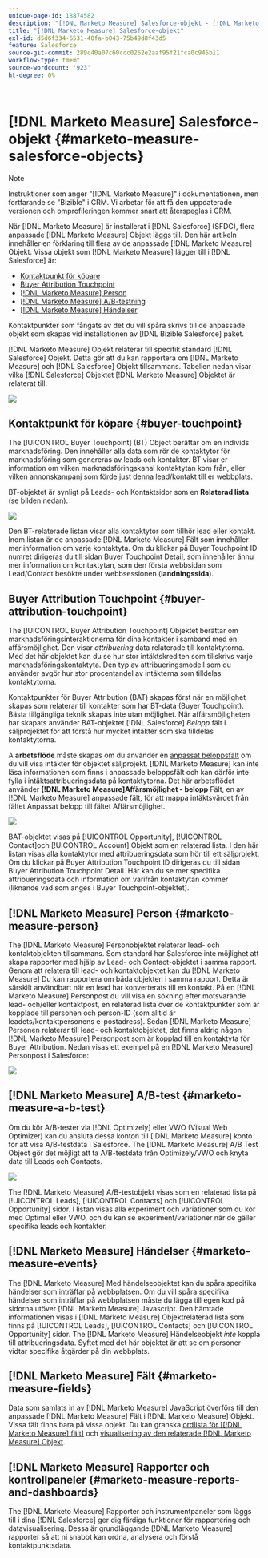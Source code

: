 ```yaml
---
unique-page-id: 18874582
description: "[!DNL Marketo Measure] Salesforce-objekt - [!DNL Marketo Measure]"
title: "[!DNL Marketo Measure] Salesforce-objekt"
exl-id: d5d6f334-6531-40fa-b043-75b49d8f43d5
feature: Salesforce
source-git-commit: 289c40a07c60ccc0262e2aaf95f21fca0c945b11
workflow-type: tm+mt
source-wordcount: '923'
ht-degree: 0%

---
```


# [!DNL Marketo Measure] Salesforce-objekt {#marketo-measure-salesforce-objects}

>[!NOTE]
>
>Instruktioner som anger &quot;[!DNL Marketo Measure]&quot; i dokumentationen, men fortfarande se &quot;Bizible&quot; i CRM. Vi arbetar för att få den uppdaterade versionen och omprofileringen kommer snart att återspeglas i CRM.

När [!DNL Marketo Measure] är installerat i [!DNL Salesforce] (SFDC), flera anpassade [!DNL Marketo Measure] Objekt läggs till. Den här artikeln innehåller en förklaring till flera av de anpassade [!DNL Marketo Measure] Objekt. Vissa objekt som [!DNL Marketo Measure] lägger till i [!DNL Salesforce] är:

* [Kontaktpunkt för köpare](#touchpoint)
* [Buyer Attribution Touchpoint](#attribution)
* [[!DNL Marketo Measure] Person](#person)
* [[!DNL Marketo Measure] A/B-testning](#ab)
* [[!DNL Marketo Measure] Händelser](#events)

Kontaktpunkter som fångats av det du vill spåra skrivs till de anpassade objekt som skapas vid installationen av [!DNL Bizible Salesforce] paket.

[!DNL Marketo Measure] Objekt relaterar till specifik standard [!DNL Salesforce] Objekt. Detta gör att du kan rapportera om [!DNL Marketo Measure] och [!DNL Salesforce] Objekt tillsammans. Tabellen nedan visar vilka [!DNL Salesforce] Objektet [!DNL Marketo Measure] Objektet är relaterat till.

![](assets/1-1.png)

## Kontaktpunkt för köpare {#buyer-touchpoint}

The [!UICONTROL Buyer Touchpoint] (BT) Object berättar om en individs marknadsföring. Den innehåller alla data som rör de kontaktytor för marknadsföring som genereras av leads och kontakter. BT visar er information om vilken marknadsföringskanal kontaktytan kom från, eller vilken annonskampanj som förde just denna lead/kontakt till er webbplats.

BT-objektet är synligt på Leads- och Kontaktsidor som en **Relaterad lista** (se bilden nedan).

![](assets/2-1.png)

Den BT-relaterade listan visar alla kontaktytor som tillhör lead eller kontakt. Inom listan är de anpassade [!DNL Marketo Measure] Fält som innehåller mer information om varje kontaktyta. Om du klickar på Buyer Touchpoint ID-numret dirigeras du till sidan Buyer Touchpoint Detail, som innehåller ännu mer information om kontaktytan, som den första webbsidan som Lead/Contact besökte under webbsessionen (**landningssida**).

## Buyer Attribution Touchpoint {#buyer-attribution-touchpoint}

The [!UICONTROL Buyer Attribution Touchpoint] Objektet berättar om marknadsföringsinteraktionerna för dina kontakter i samband med en affärsmöjlighet. Den visar *attribuering* data relaterade till kontaktytorna. Med det här objektet kan du se hur stor intäktskrediten som tillskrivs varje marknadsföringskontaktyta. Den typ av attribueringsmodell som du använder avgör hur stor procentandel av intäkterna som tilldelas kontaktytorna.

Kontaktpunkter för Buyer Attribution (BAT) skapas först när en möjlighet skapas som relaterar till kontakter som har BT-data (Buyer Touchpoint). Bästa tillgängliga teknik skapas inte utan möjlighet. När affärsmöjligheten har skapats använder BAT-objektet [!DNL Salesforce] *Belopp* fält i säljprojektet för att förstå hur mycket intäkter som ska tilldelas kontaktytorna.

A **arbetsflöde** måste skapas om du använder en [anpassat beloppsfält](/help/advanced-marketo-measure-features/custom-revenue-amount/using-a-custom-revenue-amount-field.md) om du vill visa intäkter för objektet säljprojekt. [!DNL Marketo Measure] kan inte läsa informationen som finns i anpassade beloppsfält och kan därför inte fylla i intäktsattribueringsdata på kontaktytorna. Det här arbetsflödet använder **[!DNL Marketo Measure]Affärsmöjlighet - belopp** Fält, en av [!DNL Marketo Measure] anpassade fält, för att mappa intäktsvärdet från fältet Anpassat belopp till fältet Affärsmöjlighet.

![](assets/3-1.png)

BAT-objektet visas på [!UICONTROL Opportunity], [!UICONTROL Contact]och [!UICONTROL Account] Objekt som en relaterad lista. I den här listan visas alla kontaktytor med attribueringsdata som hör till ett säljprojekt. Om du klickar på Buyer Attribution Touchpoint ID dirigeras du till sidan Buyer Attribution Touchpoint Detail. Här kan du se mer specifika attribueringsdata och information om varifrån kontaktytan kommer (liknande vad som anges i Buyer Touchpoint-objektet).

## [!DNL Marketo Measure] Person {#marketo-measure-person}

The [!DNL Marketo Measure] Personobjektet relaterar lead- och kontaktobjekten tillsammans. Som standard har Salesforce inte möjlighet att skapa rapporter med hjälp av Lead- och Contact-objektet i samma rapport. Genom att relatera till lead- och kontaktobjektet kan du [!DNL Marketo Measure] Du kan rapportera om båda objekten i samma rapport. Detta är särskilt användbart när en lead har konverterats till en kontakt. På en [!DNL Marketo Measure] Personpost du vill visa en sökning efter motsvarande lead- och/eller kontaktpost, en relaterad lista över de kontaktpunkter som är kopplade till personen och person-ID (som alltid är leadets/kontaktpersonens e-postadress). Sedan [!DNL Marketo Measure] Personen relaterar till lead- och kontaktobjektet, det finns aldrig någon [!DNL Marketo Measure] Personpost som är kopplad till en kontaktyta för Buyer Attribution. Nedan visas ett exempel på en [!DNL Marketo Measure] Personpost i Salesforce:

![](assets/4.png)

## [!DNL Marketo Measure] A/B-test {#marketo-measure-a-b-test}

Om du kör A/B-tester via [!DNL Optimizely] eller VWO (Visual Web Optimizer) kan du ansluta dessa konton till [!DNL Marketo Measure] konto för att visa A/B-testdata i Salesforce. The [!DNL Marketo Measure] A/B Test Object gör det möjligt att ta A/B-testdata från Optimizely/VWO och knyta data till Leads och Contacts.

![](assets/5.png)

The [!DNL Marketo Measure] A/B-testobjekt visas som en relaterad lista på [!UICONTROL Leads], [!UICONTROL Contacts] och [!UICONTROL Opportunity] sidor. I listan visas alla experiment och variationer som du kör med Optimal eller VWO, och du kan se experiment/variationer när de gäller specifika leads och kontakter.

## [!DNL Marketo Measure] Händelser {#marketo-measure-events}

The [!DNL Marketo Measure] Med händelseobjektet kan du spåra specifika händelser som inträffar på webbplatsen. Om du vill spåra specifika händelser som inträffar på webbplatsen måste du lägga till egen kod på sidorna utöver [!DNL Marketo Measure] Javascript. Den hämtade informationen visas i [!DNL Marketo Measure] Objektrelaterad lista som finns på [!UICONTROL Leads], [!UICONTROL Contacts] och [!UICONTROL Opportunity] sidor. The [!DNL Marketo Measure] Händelseobjekt *inte* koppla till attribueringsdata. Syftet med det här objektet är att se om personer vidtar specifika åtgärder på din webbplats.

## [!DNL Marketo Measure] Fält {#marketo-measure-fields}

Data som samlats in av [!DNL Marketo Measure] JavaScript överförs till den anpassade [!DNL Marketo Measure] Fält i [!DNL Marketo Measure] Objekt. Vissa fält finns bara på vissa objekt. Du kan granska [ordlista för [[!DNL Marketo Measure] fält]](/help/introduction-to-marketo-measure/overview-resources/glossary-of-marketo-measure-fields.md) och [visualisering av den relaterade [!DNL Marketo Measure] Objekt](/help/configuration-and-setup/marketo-measure-and-salesforce/marketo-measure-object-and-field-taxonomy.md).

## [!DNL Marketo Measure] Rapporter och kontrollpaneler {#marketo-measure-reports-and-dashboards}

The [!DNL Marketo Measure] Rapporter och instrumentpaneler som läggs till i dina [!DNL Salesforce] ger dig färdiga funktioner för rapportering och datavisualisering. Dessa är grundläggande [!DNL Marketo Measure] rapporter så att ni snabbt kan ordna, analysera och förstå kontaktpunktsdata.
